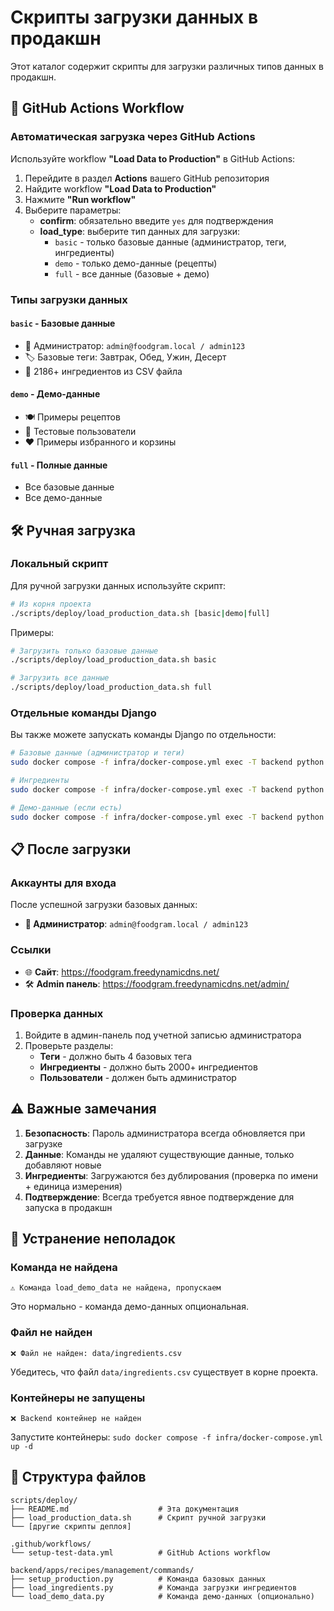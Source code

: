 # Скрипты загрузки данных в продакшн

Этот каталог содержит скрипты для загрузки различных типов данных в продакшн.

## 🚀 GitHub Actions Workflow

### Автоматическая загрузка через GitHub Actions

Используйте workflow **"Load Data to Production"** в GitHub Actions:

1. Перейдите в раздел **Actions** вашего GitHub репозитория
2. Найдите workflow **"Load Data to Production"**
3. Нажмите **"Run workflow"**
4. Выберите параметры:
   - **confirm**: обязательно введите `yes` для подтверждения
   - **load_type**: выберите тип данных для загрузки:
     - `basic` - только базовые данные (администратор, теги, ингредиенты)
     - `demo` - только демо-данные (рецепты)
     - `full` - все данные (базовые + демо)

### Типы загрузки данных

#### `basic` - Базовые данные
- 👤 Администратор: `admin@foodgram.local / admin123`
- 🏷️ Базовые теги: Завтрак, Обед, Ужин, Десерт
- 🥕 2186+ ингредиентов из CSV файла

#### `demo` - Демо-данные
- 🍽️ Примеры рецептов
- 👥 Тестовые пользователи
- ❤️ Примеры избранного и корзины

#### `full` - Полные данные
- Все базовые данные
- Все демо-данные

## 🛠️ Ручная загрузка

### Локальный скрипт

Для ручной загрузки данных используйте скрипт:

```bash
# Из корня проекта
./scripts/deploy/load_production_data.sh [basic|demo|full]
```

Примеры:
```bash
# Загрузить только базовые данные
./scripts/deploy/load_production_data.sh basic

# Загрузить все данные
./scripts/deploy/load_production_data.sh full
```

### Отдельные команды Django

Вы также можете запускать команды Django по отдельности:

```bash
# Базовые данные (администратор и теги)
sudo docker compose -f infra/docker-compose.yml exec -T backend python manage.py setup_production

# Ингредиенты
sudo docker compose -f infra/docker-compose.yml exec -T backend python manage.py load_ingredients --file data/ingredients.csv

# Демо-данные (если есть)
sudo docker compose -f infra/docker-compose.yml exec -T backend python manage.py load_demo_data
```

## 📋 После загрузки

### Аккаунты для входа

После успешной загрузки базовых данных:

- **👤 Администратор**: `admin@foodgram.local / admin123`

### Ссылки

- 🌐 **Сайт**: https://foodgram.freedynamicdns.net/
- 🛠️ **Admin панель**: https://foodgram.freedynamicdns.net/admin/

### Проверка данных

1. Войдите в админ-панель под учетной записью администратора
2. Проверьте разделы:
   - **Теги** - должно быть 4 базовых тега
   - **Ингредиенты** - должно быть 2000+ ингредиентов
   - **Пользователи** - должен быть администратор

## ⚠️ Важные замечания

1. **Безопасность**: Пароль администратора всегда обновляется при загрузке
2. **Данные**: Команды не удаляют существующие данные, только добавляют новые
3. **Ингредиенты**: Загружаются без дублирования (проверка по имени + единица измерения)
4. **Подтверждение**: Всегда требуется явное подтверждение для запуска в продакшн

## 🔧 Устранение неполадок

### Команда не найдена
```
⚠️ Команда load_demo_data не найдена, пропускаем
```
Это нормально - команда демо-данных опциональная.

### Файл не найден
```
❌ Файл не найден: data/ingredients.csv
```
Убедитесь, что файл `data/ingredients.csv` существует в корне проекта.

### Контейнеры не запущены
```
❌ Backend контейнер не найден
```
Запустите контейнеры: `sudo docker compose -f infra/docker-compose.yml up -d`

## 📁 Структура файлов

```
scripts/deploy/
├── README.md                    # Эта документация
├── load_production_data.sh      # Скрипт ручной загрузки
└── [другие скрипты деплоя]

.github/workflows/
└── setup-test-data.yml          # GitHub Actions workflow

backend/apps/recipes/management/commands/
├── setup_production.py          # Команда базовых данных
├── load_ingredients.py          # Команда загрузки ингредиентов
└── load_demo_data.py            # Команда демо-данных (опционально)
``` 